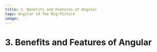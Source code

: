 ```yaml
---
title: 3. Benefits and Features of Angular
tags: Angular 14 The Big Picture
image:
---
```


# 3. Benefits and Features of Angular
